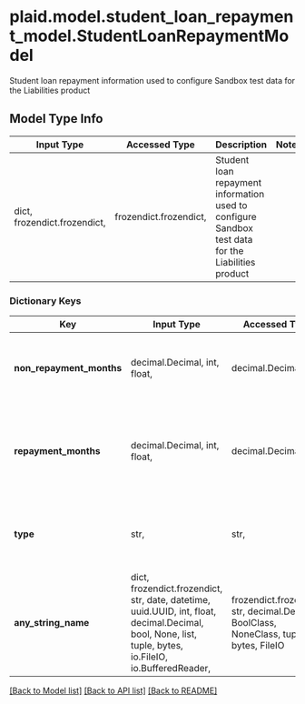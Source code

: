 # plaid.model.student_loan_repayment_model.StudentLoanRepaymentModel

Student loan repayment information used to configure Sandbox test data for the Liabilities product

## Model Type Info
Input Type | Accessed Type | Description | Notes
------------ | ------------- | ------------- | -------------
dict, frozendict.frozendict,  | frozendict.frozendict,  | Student loan repayment information used to configure Sandbox test data for the Liabilities product | 

### Dictionary Keys
Key | Input Type | Accessed Type | Description | Notes
------------ | ------------- | ------------- | ------------- | -------------
**non_repayment_months** | decimal.Decimal, int, float,  | decimal.Decimal,  | Configures the number of months before repayment starts. | 
**repayment_months** | decimal.Decimal, int, float,  | decimal.Decimal,  | Configures the number of months of repayments before the loan is paid off. | 
**type** | str,  | str,  | The only currently supported value for this field is &#x60;standard&#x60;. | 
**any_string_name** | dict, frozendict.frozendict, str, date, datetime, uuid.UUID, int, float, decimal.Decimal, bool, None, list, tuple, bytes, io.FileIO, io.BufferedReader,  | frozendict.frozendict, str, decimal.Decimal, BoolClass, NoneClass, tuple, bytes, FileIO | any string name can be used but the value must be the correct type | [optional]

[[Back to Model list]](../../README.md#documentation-for-models) [[Back to API list]](../../README.md#documentation-for-api-endpoints) [[Back to README]](../../README.md)

